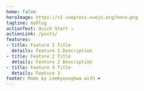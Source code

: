 ```yaml
---
home: false
heroImage: https://v1.vuepress.vuejs.org/hero.png
tagline: myBlog
actionText: Quick Start →
actionLink: /posts/
features:
- title: Feature 1 Title
  details: Feature 1 Description
- title: Feature 2 Title
  details: Feature 2 Description
- title: Feature 3 Title
  details: Feature 3
footer: Made by LeeKyounghwa with ❤️
---
```

